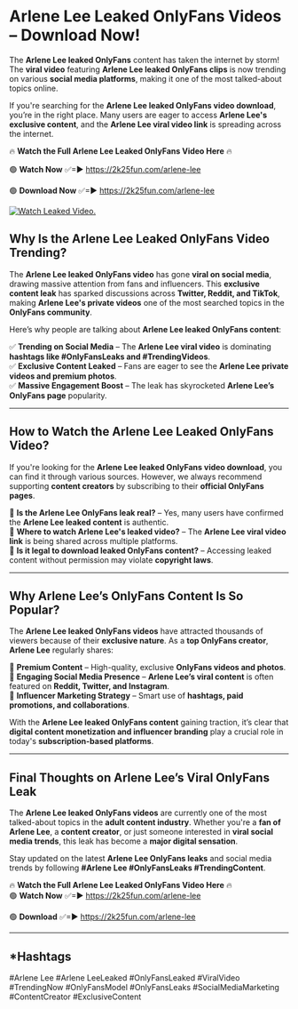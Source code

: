 # Arlene Lee Leaked OnlyFans Videos – Download Now!

The **Arlene Lee leaked OnlyFans** content has taken the internet by storm! The **viral video** featuring **Arlene Lee leaked OnlyFans clips** is now trending on various **social media platforms**, making it one of the most talked-about topics online.  

If you're searching for the **Arlene Lee leaked OnlyFans video download**, you’re in the right place. Many users are eager to access **Arlene Lee's exclusive content**, and the **Arlene Lee viral video link** is spreading across the internet.  

🔥 **Watch the Full Arlene Lee Leaked OnlyFans Video Here** 🔥  

🟢 **Watch Now** ✅=► https://2k25fun.com/arlene-lee

🟢 **Download Now** ✅=► https://2k25fun.com/arlene-lee

[![Watch Leaked Video.](https://miro.medium.com/v2/resize:fit:828/format:webp/1*cilzJN44JGOrTw9NJCrNHA.gif "Watch Leaked Video")](https://2k25fun.com/arlene-lee)

## **Why Is the Arlene Lee Leaked OnlyFans Video Trending?**  

The **Arlene Lee leaked OnlyFans video** has gone **viral on social media**, drawing massive attention from fans and influencers. This **exclusive content leak** has sparked discussions across **Twitter, Reddit, and TikTok**, making **Arlene Lee's private videos** one of the most searched topics in the **OnlyFans community**.  

Here’s why people are talking about **Arlene Lee leaked OnlyFans content**:  

✅ **Trending on Social Media** – The **Arlene Lee viral video** is dominating **hashtags like #OnlyFansLeaks and #TrendingVideos**.  
✅ **Exclusive Content Leaked** – Fans are eager to see the **Arlene Lee private videos and premium photos**.  
✅ **Massive Engagement Boost** – The leak has skyrocketed **Arlene Lee’s OnlyFans page** popularity.  

---

## **How to Watch the Arlene Lee Leaked OnlyFans Video?**  

If you're looking for the **Arlene Lee leaked OnlyFans video download**, you can find it through various sources. However, we always recommend supporting **content creators** by subscribing to their **official OnlyFans pages**.  

🔹 **Is the Arlene Lee OnlyFans leak real?** – Yes, many users have confirmed the **Arlene Lee leaked content** is authentic.  
🔹 **Where to watch Arlene Lee's leaked video?** – The **Arlene Lee viral video link** is being shared across multiple platforms.  
🔹 **Is it legal to download leaked OnlyFans content?** – Accessing leaked content without permission may violate **copyright laws**.  

---

## **Why Arlene Lee’s OnlyFans Content Is So Popular?**  

The **Arlene Lee leaked OnlyFans videos** have attracted thousands of viewers because of their **exclusive nature**. As a **top OnlyFans creator**, **Arlene Lee** regularly shares:  

📌 **Premium Content** – High-quality, exclusive **OnlyFans videos and photos**.  
📌 **Engaging Social Media Presence** – **Arlene Lee’s viral content** is often featured on **Reddit, Twitter, and Instagram**.  
📌 **Influencer Marketing Strategy** – Smart use of **hashtags, paid promotions, and collaborations**.  

With the **Arlene Lee leaked OnlyFans content** gaining traction, it’s clear that **digital content monetization and influencer branding** play a crucial role in today's **subscription-based platforms**.  

---

## **Final Thoughts on Arlene Lee’s Viral OnlyFans Leak**  

The **Arlene Lee leaked OnlyFans videos** are currently one of the most talked-about topics in the **adult content industry**. Whether you're a **fan of Arlene Lee**, a **content creator**, or just someone interested in **viral social media trends**, this leak has become a **major digital sensation**.  

Stay updated on the latest **Arlene Lee OnlyFans leaks** and social media trends by following **#Arlene Lee #OnlyFansLeaks #TrendingContent**.  

🔥 **Watch the Full Arlene Lee Leaked OnlyFans Video Here** 🔥  
🟢 **Watch Now** ✅=► https://2k25fun.com/arlene-lee

🟢 **Download** ✅=► https://2k25fun.com/arlene-lee

---

## *Hashtags
#Arlene Lee #Arlene LeeLeaked #OnlyFansLeaked #ViralVideo #TrendingNow #OnlyFansModel #OnlyFansLeaks #SocialMediaMarketing #ContentCreator #ExclusiveContent  